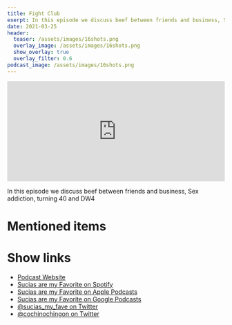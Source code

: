 ```yaml
---
title: Fight Club
exerpt: In this episode we discuss beef between friends and business, Sex addiction, turning 40 and DW4
date: 2021-03-25
header:
  teaser: /assets/images/16shots.png
  overlay_image: /assets/images/16shots.png
  show_overlay: true
  overlay_filter: 0.6
podcast_image: /assets/images/16shots.png
---
```

<iframe src="https://open.spotify.com/embed-podcast/episode/7MVLZ2FoIifFtr9tePj9nG" width="100%" height="232" frameborder="0" allowtransparency="true" allow="encrypted-media"></iframe>

In this episode we discuss beef between friends and business, Sex addiction, turning 40 and DW4

# Mentioned items



# Show links

* <i class=fas fa-link></i> [Podcast Website](https://cochinochingon.com)
* <i class=fab fa-spotify></i> [Sucias are my Favorite on Spotify](https://open.spotify.com/show/3XjoipCU3QzeIaQAAQpBdW)
* <i class=fas fa-podcast></i> [Sucias are my Favorite on Apple Podcasts](https://podcasts.apple.com/us/podcast/sucias-are-my-favorite/id1548173787)
* <i class=fab fa-google-play></i> [Sucias are my Favorite on Google Podcasts](https://podcasts.google.com/feed/aHR0cHM6Ly9hbmNob3IuZm0vcy80MjI0YzYzYy9wb2RjYXN0L3Jzcw==)
* <i class=fab fa-twitter></i> [@sucias_my_fave on Twitter](https://twitter.com/sucias_my_fave)
* <i class=fab fa-twitter></i> [@cochinochingon on Twitter](https://twitter.com/cochinochingon)

